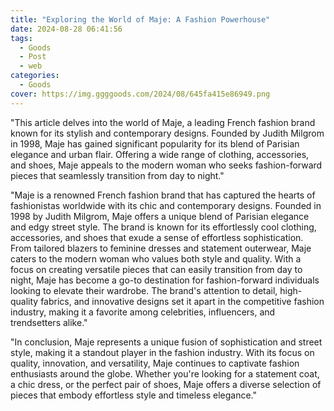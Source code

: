 ```yaml
---
title: "Exploring the World of Maje: A Fashion Powerhouse"
date: 2024-08-28 06:41:56
tags:
  - Goods
  - Post
  - web
categories:
  - Goods
cover: https://img.ggggoods.com/2024/08/645fa415e86949.png
---
```


"This article delves into the world of Maje, a leading French fashion brand known for its stylish and contemporary designs. Founded by Judith Milgrom in 1998, Maje has gained significant popularity for its blend of Parisian elegance and urban flair. Offering a wide range of clothing, accessories, and shoes, Maje appeals to the modern woman who seeks fashion-forward pieces that seamlessly transition from day to night."

"Maje is a renowned French fashion brand that has captured the hearts of fashionistas worldwide with its chic and contemporary designs. Founded in 1998 by Judith Milgrom, Maje offers a unique blend of Parisian elegance and edgy street style. The brand is known for its effortlessly cool clothing, accessories, and shoes that exude a sense of effortless sophistication. From tailored blazers to feminine dresses and statement outerwear, Maje caters to the modern woman who values both style and quality. With a focus on creating versatile pieces that can easily transition from day to night, Maje has become a go-to destination for fashion-forward individuals looking to elevate their wardrobe. The brand's attention to detail, high-quality fabrics, and innovative designs set it apart in the competitive fashion industry, making it a favorite among celebrities, influencers, and trendsetters alike."

"In conclusion, Maje represents a unique fusion of sophistication and street style, making it a standout player in the fashion industry. With its focus on quality, innovation, and versatility, Maje continues to captivate fashion enthusiasts around the globe. Whether you're looking for a statement coat, a chic dress, or the perfect pair of shoes, Maje offers a diverse selection of pieces that embody effortless style and timeless elegance."
